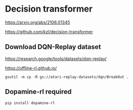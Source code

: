 
# Decision transformer

https://arxiv.org/abs/2106.01345

https://github.com/kzl/decision-transformer


## Download DQN-Replay dataset

https://research.google/tools/datasets/dqn-replay/

https://offline-rl.github.io/

```
gsutil -m cp -R gs://atari-replay-datasets/dqn/BreakOut .
```


## Dopamine-rl required

```
pip install dopamine-rl
```
